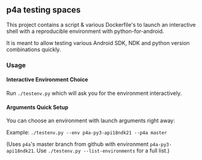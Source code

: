 
## p4a testing spaces

This project contains a script & various Dockerfile's to launch an interactive
shell with a reproducible environment with python-for-android.

It is meant to allow testing various Android SDK, NDK and python version
combinations quickly.

### Usage

#### Interactive Environment Choice

Run `./testenv.py` which will ask you for the environment interactively.

#### Arguments Quick Setup

You can choose an environment with launch arguments right away:

Example: `./testenv.py --env p4a-py3-api18ndk21 --p4a master`

(Uses `p4a`'s master branch from github with environment
`p4a-py3-api18ndk21`. Use `./testenv.py --list-environments` for
a full list.)

